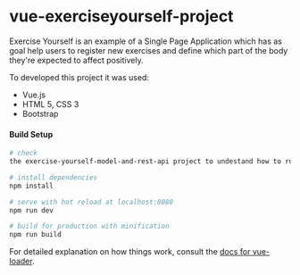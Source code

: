 # vue-exerciseyourself-project

Exercise Yourself is an example of a Single Page Application which has as goal help users to register new exercises and define which part of the body they're expected to affect positively. 

To developed this project it was used:

- Vue.js
- HTML 5, CSS 3
- Bootstrap

#### Build Setup

``` bash
# check 
the exercise-yourself-model-and-rest-api project to undestand how to run the api

# install dependencies
npm install

# serve with hot reload at localhost:8080
npm run dev

# build for production with minification
npm run build
```

For detailed explanation on how things work, consult the [docs for vue-loader](http://vuejs.github.io/vue-loader).
